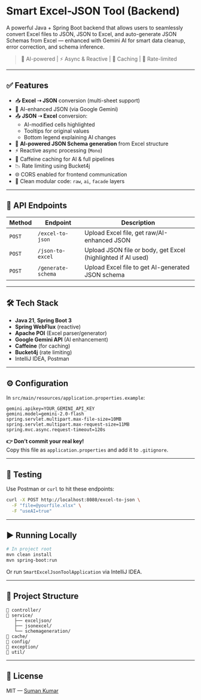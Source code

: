 # Smart Excel-JSON Tool (Backend)

A powerful Java + Spring Boot backend that allows users to seamlessly convert Excel files to JSON, JSON to Excel, and auto-generate JSON Schemas from Excel — enhanced with Gemini AI for smart data cleanup, error correction, and schema inference.

> 🧠 AI-powered | ⚡ Async & Reactive | 💾 Caching | 🔐 Rate-limited

---

## ✅ Features

- 📥 **Excel ➝ JSON** conversion (multi-sheet support)
- 🧠 AI-enhanced JSON (via Google Gemini)
- 📤 **JSON ➝ Excel** conversion:
  - AI-modified cells highlighted
  - Tooltips for original values
  - Bottom legend explaining AI changes
- 📐 **AI-powered JSON Schema generation** from Excel structure
- ⚡ Reactive async processing (`Mono`)
- 💾 Caffeine caching for AI & full pipelines
- 📉 Rate limiting using Bucket4j
- 🌐 CORS enabled for frontend communication
- 🧩 Clean modular code: `raw`, `ai`, `facade` layers

---

## 📡 API Endpoints

| Method | Endpoint | Description |
|--------|----------|-------------|
| `POST` | `/excel-to-json` | Upload Excel file, get raw/AI-enhanced JSON |
| `POST` | `/json-to-excel` | Upload JSON file or body, get Excel (highlighted if AI used) |
| `POST` | `/generate-schema` | Upload Excel file to get AI-generated JSON schema |

---

## 🛠️ Tech Stack

- **Java 21**, **Spring Boot 3**
- **Spring WebFlux** (reactive)
- **Apache POI** (Excel parser/generator)
- **Google Gemini API** (AI enhancement)
- **Caffeine** (for caching)
- **Bucket4j** (rate limiting)
- IntelliJ IDEA, Postman

---

## ⚙️ Configuration

In `src/main/resources/application.properties.example`:

```properties
gemini.apikey=YOUR_GEMINI_API_KEY
gemini.model=gemini-2.0-flash
spring.servlet.multipart.max-file-size=10MB
spring.servlet.multipart.max-request-size=11MB
spring.mvc.async.request-timeout=120s
```

**👉 Don’t commit your real key!**  
Copy this file as `application.properties` and add it to `.gitignore`.

---

## 🧪 Testing

Use Postman or `curl` to hit these endpoints:

```bash
curl -X POST http://localhost:8080/excel-to-json \
  -F "file=@yourfile.xlsx" \
  -F "useAI=true"
```

---

## ▶️ Running Locally

```bash
# In project root
mvn clean install
mvn spring-boot:run
```

Or run `SmartExcelJsonToolApplication` via IntelliJ IDEA.

---

## 📂 Project Structure

```
📁 controller/
📁 service/
   ├── exceljson/
   ├── jsonexcel/
   └── schemageneration/
📁 cache/
📁 config/
📁 exception/
📁 util/
```

---

## 📘 License

MIT — [Suman Kumar](https://github.com/SumanKumar5)